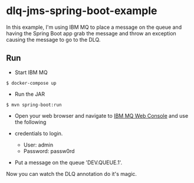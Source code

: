 # dlq-jms-spring-boot-example

In this example, I'm using IBM MQ to place a message on the queue and having the Spring Boot app grab the message and 
throw an exception causing the message to go to the DLQ.

## Run
* Start IBM MQ
```
$ docker-compose up
```

* Run the JAR
```
$ mvn spring-boot:run
```

* Open your web browser and navigate to [IBM MQ Web Console](https://:9443/ibmmq/console) and use the following 
* credentials to login.
    * User: admin
    * Password: passw0rd

* Put a message on the queue 'DEV.QUEUE.1'.

Now you can watch the DLQ annotation do it's magic.
